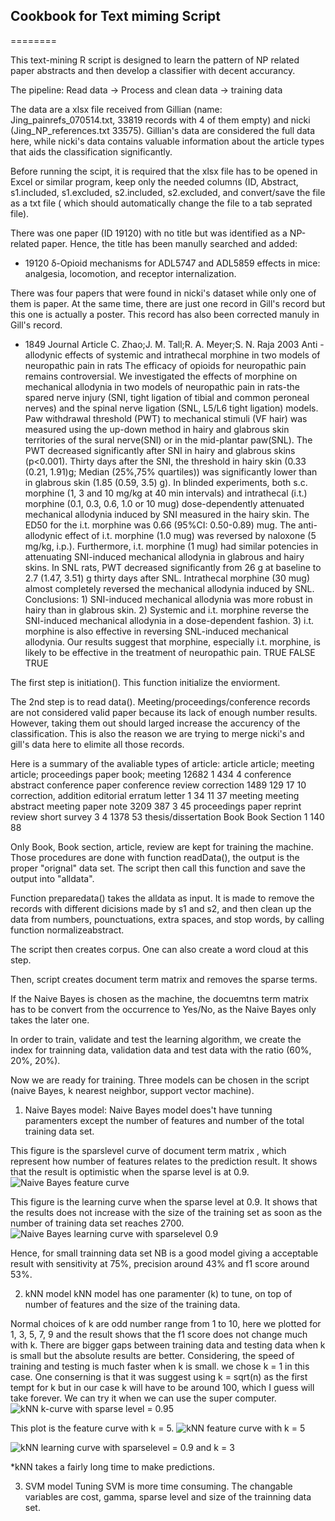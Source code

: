 ## Cookbook for Text miming Script
========

This text-mining R script is designed to learn the pattern of NP related paper abstracts and then develop a classifier with decent accurancy.

The pipeline: Read data -> Process and clean data -> training data

The data are a xlsx file received from Gillian (name: Jing_painrefs_070514.txt, 33819 records with 4 of them empty) and nicki (Jing_NP_references.txt 33575). Gillian's data are considered the full data here, while nicki's data contains valuable information about the article types that aids the classification significantly.

Before running the scipt, it is required that the xlsx file has to be opened in Excel or similar program, keep only the needed columns (ID, Abstract, s1.included, s1.excluded, s2.included, s2.excluded, and convert/save the file as a txt file ( which should automatically change the file to a tab seprated file).

There was one paper (ID 19120) with no title but was identified as a NP-related paper. Hence, the title has been manully searched and added:
* 19120 δ-Opioid mechanisms for ADL5747 and ADL5859 effects in mice: analgesia, locomotion, and receptor internalization.

There was four papers that were found in nicki's dataset while only one of them is paper. At the same time, there are just one record in Gill's record but this one is actually a poster. This record has also been corrected manuly in Gill's record. 
* 1849	Journal Article	C. Zhao;J. M. Tall;R. A. Meyer;S. N. Raja	2003	Anti - allodynic effects of systemic and intrathecal morphine in two models of neuropathic pain in rats	The efficacy of opioids for neuropathic pain remains controversial. We investigated the effects of morphine on mechanical allodynia in two models of neuropathic pain in rats-the spared nerve injury (SNI, tight ligation of tibial and common peroneal nerves) and the spinal nerve ligation (SNL, L5/L6 tight ligation) models. Paw withdrawal threshold (PWT) to mechanical stimuli (VF hair) was measured using the up-down method in hairy and glabrous skin territories of the sural nerve(SNI) or in the mid-plantar paw(SNL). The PWT decreased significantly after SNI in hairy and glabrous skins (p<0.001). Thirty days after the SNI, the threshold in hairy skin (0.33 (0.21, 1.91)g; Median (25%,75% quartiles)) was significantly lower than in glabrous skin (1.85 (0.59, 3.5) g). In blinded experiments, both s.c. morphine (1, 3 and 10 mg/kg at 40 min intervals) and intrathecal (i.t.) morphine (0.1, 0.3, 0.6, 1.0 or 10 mug) dose-dependently attenuated mechanical allodynia induced by SNI measured in the hairy skin. The ED50 for the i.t. morphine was 0.66 (95%CI: 0.50-0.89) mug. The anti-allodynic effect of i.t. morphine (1.0 mug) was reversed by naloxone (5 mg/kg, i.p.). Furthermore, i.t. morphine (1 mug) had similar potencies in attenuating SNI-induced mechanical allodynia in glabrous and hairy skins. In SNL rats, PWT decreased significantly from 26 g at baseline to 2.7 (1.47, 3.51) g thirty days after SNL. Intrathecal morphine (30 mug) almost completely reversed the mechanical allodynia induced by SNL. Conclusions: 1) SNI-induced mechanical allodynia was more robust in hairy than in glabrous skin. 2) Systemic and i.t. morphine reverse the SNI-induced mechanical allodynia in a dose-dependent fashion. 3) i.t. morphine is also effective in reversing SNL-induced mechanical allodynia. Our results suggest that morphine, especially i.t. morphine, is likely to be effective in the treatment of neuropathic pain.	TRUE	FALSE	TRUE

The first step is initiation(). This function initialize the enviorment. 

The 2nd step is to read data(). 
Meeting/proceedings/conference records are not considered valid paper because its lack of enough number results. However, taking them out should larged increase the accurency of the classification. This is also the reason we are trying to merge nicki's and gill's data here to elimite all those records.

Here is a summary of the avaliable types of article:
                   article           article; meeting article; proceedings paper              book; meeting 
                     12682                          1                        434                          4 
       conference abstract           conference paper          conference review                 correction 
                      1489                        129                         17                         10 
      correction, addition                  editorial                    erratum                     letter 
                         1                         34                         11                         37 
                   meeting           meeting abstract              meeting paper                       note 
                      3209                        387                          3                         45 
         proceedings paper                    reprint                     review               short survey 
                         3                          4                       1378                         53 
       thesis/dissertation                       Book               Book Section
                         1                        140                         88

Only Book, Book section, article, review are kept for training the machine. Those procedures are done with function readData(), the output is the proper "orignal" data set. The script then call this function and save the output into "alldata".

Function preparedata() takes the alldata as input. It is made to remove the records with different dicisions made by s1 and s2, and then clean up the data from numbers, pounctuations, extra spaces, and stop words, by calling function normalizeabstract.

The script then creates corpus. One can also create a word cloud at this step.

Then, script creates document term matrix and removes the sparse terms.

If the Naive Bayes is chosen as the machine, the docuemtns term matrix has to be convert from the occurrence to Yes/No, as the Naive Bayes only takes the later one.
 
In order to train, validate and test the learning algorithm, we create the index for trainning data, validation data and test data with the ratio (60%, 20%, 20%). 

Now we are ready for training. Three models can be chosen in the script (naive Bayes, k nearest neighbor, support vector machine).

1. Naive Bayes model:
Naive Bayes model does't have tunning paramenters except the number of features and number of the total training data set. 

This figure is the sparslevel curve of document term matrix , which represent how number of features relates to the prediction result. It shows that the result is optimistic when the sparse level is at 0.9.
![Naive Bayes feature curve](/img/feature_curve_NB.png)

This figure is the learning curve when the sparse level at 0.9. It shows that the results does not increase with the size of the training set as soon as the number of training data set reaches 2700.
![Naive Bayes learning curve with sparselevel 0.9](/img/learning_curve_NB_sl09.png)

Hence, for small trainning data set NB is a good model giving a acceptable result with sensitivity at 75%, precision around 43% and f1 score around 53%.

2. kNN model
kNN model has one paramenter (k) to tune, on top of number of features and the size of the training data. 

Normal choices of k are odd number range from 1 to 10, here we plotted for 1, 3, 5, 7, 9 and the result shows that the f1 score does not change much with k. There are bigger gaps between training data and testing data when k is small but the absolute results are better. Considering, the speed of training and testing is much faster when k is small. we chose k = 1 in this case. One conserning is that it was suggest using k = sqrt(n) as the first tempt for k but in our case k will have to be around 100, which I guess will take forever. We can try it when we can use the super computer. 
![kNN k-curve with sparse level = 0.95](/img/k_curve_kNN_sl095.png)

This plot is the feature curve with k = 5. 
![kNN feature curve with k = 5](/img/feature_curve_NB_k5.png)

![kNN learning curve with sparselevel = 0.9 and k = 3](/img/learning_curve_NB_sl09.png)

*kNN takes a fairly long time to make predictions. 

3. SVM model
Tuning SVM is more time consuming. The changable variables are cost, gamma, sparse level and size of the trainning data set.


